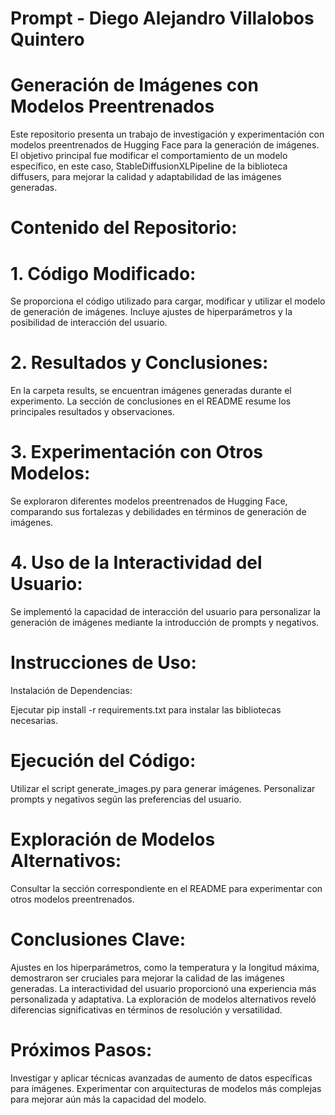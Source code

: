 # Prompt - Diego Alejandro Villalobos Quintero
# Generación de Imágenes con Modelos Preentrenados
Este repositorio presenta un trabajo de investigación y experimentación con modelos preentrenados de Hugging Face para la generación de imágenes. El objetivo principal fue modificar el comportamiento de un modelo específico, en este caso, StableDiffusionXLPipeline de la biblioteca diffusers, para mejorar la calidad y adaptabilidad de las imágenes generadas.

# Contenido del Repositorio:
# 1. Código Modificado:

Se proporciona el código utilizado para cargar, modificar y utilizar el modelo de generación de imágenes. Incluye ajustes de hiperparámetros y la posibilidad de interacción del usuario.
# 2. Resultados y Conclusiones:

En la carpeta results, se encuentran imágenes generadas durante el experimento. La sección de conclusiones en el README resume los principales resultados y observaciones.
# 3. Experimentación con Otros Modelos:

Se exploraron diferentes modelos preentrenados de Hugging Face, comparando sus fortalezas y debilidades en términos de generación de imágenes.
# 4. Uso de la Interactividad del Usuario:

Se implementó la capacidad de interacción del usuario para personalizar la generación de imágenes mediante la introducción de prompts y negativos.
# Instrucciones de Uso:
Instalación de Dependencias:

Ejecutar pip install -r requirements.txt para instalar las bibliotecas necesarias.
# Ejecución del Código:

Utilizar el script generate_images.py para generar imágenes. Personalizar prompts y negativos según las preferencias del usuario.
# Exploración de Modelos Alternativos:

Consultar la sección correspondiente en el README para experimentar con otros modelos preentrenados.
# Conclusiones Clave:
Ajustes en los hiperparámetros, como la temperatura y la longitud máxima, demostraron ser cruciales para mejorar la calidad de las imágenes generadas.
La interactividad del usuario proporcionó una experiencia más personalizada y adaptativa.
La exploración de modelos alternativos reveló diferencias significativas en términos de resolución y versatilidad.
# Próximos Pasos:
Investigar y aplicar técnicas avanzadas de aumento de datos específicas para imágenes.
Experimentar con arquitecturas de modelos más complejas para mejorar aún más la capacidad del modelo.
